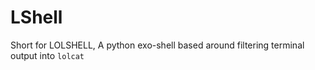 # LShell
Short for LOLSHELL, A python exo-shell based around filtering terminal output into `lolcat`
